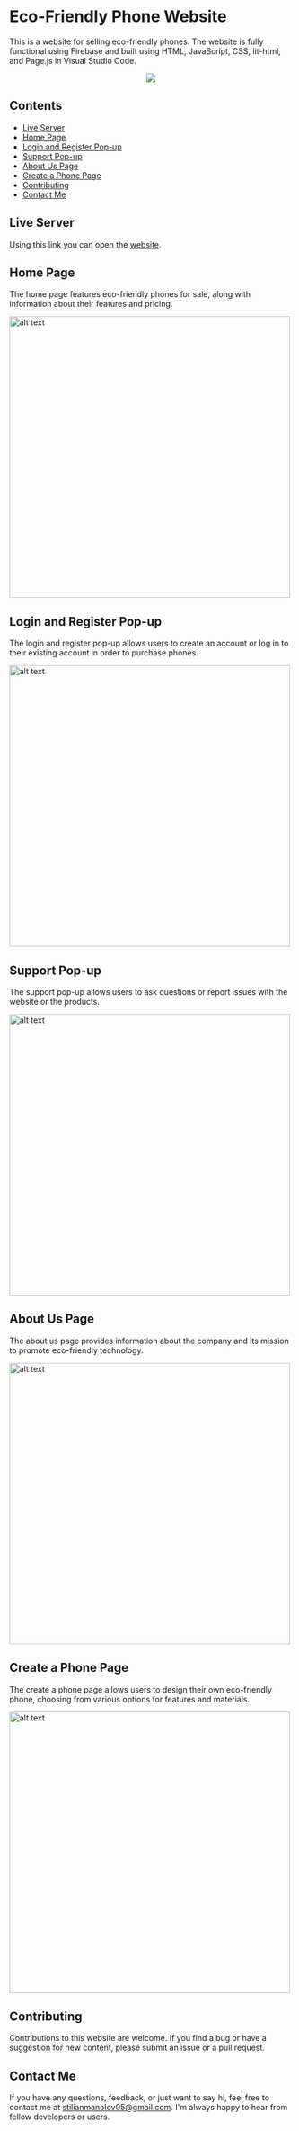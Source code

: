 # Eco-Friendly Phone Website

This is a website for selling eco-friendly phones. The website is fully functional using Firebase and built using HTML, JavaScript, CSS, lit-html, and Page.js in Visual Studio Code.

<p align="center">
  <img src="https://img.shields.io/badge/Language-HTML%20%7C%20CSS%20%7C%20JavaScript%20%7C%20lit--html%20%7C%20Page.js-blue?style=flat-square">
</p>

## Contents

- [Live Server](#liveserver)
- [Home Page](#home-page)
- [Login and Register Pop-up](#login-and-register-pop-up)
- [Support Pop-up](#support-pop-up)
- [About Us Page](#about-us-page)
- [Create a Phone Page](#create-a-phone-page)
- [Contributing](#contributing)
- [Contact Me](#contact-me)

## Live Server<a name="liveserver"></a>

Using this link you can open the [website](https://sites.google.com/view/stilian-learning-journey/home?authuser=0).

## Home Page<a name="home-page"></a>

The home page features eco-friendly phones for sale, along with information about their features and pricing.

<img src="https://user-images.githubusercontent.com/80035053/236842073-2d6d3912-37ea-4808-a3a0-0fc23caa6223.png" alt="alt text" width="500">

## Login and Register Pop-up<a name="login-and-register-pop-up"></a>

The login and register pop-up allows users to create an account or log in to their existing account in order to purchase phones.

<img src="https://user-images.githubusercontent.com/80035053/236842605-9aa4f7a8-f34f-454c-baa7-d67a4aa6f07f.png" alt="alt text" width="500">

## Support Pop-up<a name="support-pop-up"></a>

The support pop-up allows users to ask questions or report issues with the website or the products.

<img src="https://user-images.githubusercontent.com/80035053/236842832-2940a6c8-c70c-4afd-ae6e-0819327a4ac8.png" alt="alt text" width="500">

## About Us Page<a name="about-us-page"></a>

The about us page provides information about the company and its mission to promote eco-friendly technology.

<img src="https://user-images.githubusercontent.com/80035053/236843131-108ebf67-15b2-4875-8927-22f57ce5c7e4.png" alt="alt text" width="500">

## Create a Phone Page<a name="create-a-phone-page"></a>

The create a phone page allows users to design their own eco-friendly phone, choosing from various options for features and materials.

<img src="https://user-images.githubusercontent.com/80035053/236843364-db7018ca-567d-4d16-addc-5daf682d3f2f.png" alt="alt text" width="500">

## Contributing<a name="contributing"></a>

Contributions to this website are welcome. If you find a bug or have a suggestion for new content, please submit an issue or a pull request.

## Contact Me<a name="contact-me"></a>

If you have any questions, feedback, or just want to say hi, feel free to contact me at stilianmanolov05@gmail.com. I'm always happy to hear from fellow developers or users.
